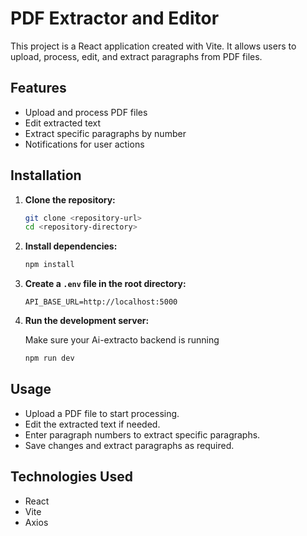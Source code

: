 # PDF Extractor and Editor

This project is a React application created with Vite. It allows users to upload, process, edit, and extract paragraphs from PDF files.

## Features
- Upload and process PDF files
- Edit extracted text
- Extract specific paragraphs by number
- Notifications for user actions

## Installation

1. **Clone the repository:**
   ```bash
   git clone <repository-url>
   cd <repository-directory>
   ```

2. **Install dependencies:**
   ```bash
   npm install
   ```

3. **Create a `.env` file in the root directory:**
   ```plaintext
   API_BASE_URL=http://localhost:5000
   ```

4. **Run the development server:**

   Make sure your Ai-extracto backend is running
   ```bash
   npm run dev
   ```


## Usage
- Upload a PDF file to start processing.
- Edit the extracted text if needed.
- Enter paragraph numbers to extract specific paragraphs.
- Save changes and extract paragraphs as required.

## Technologies Used
- React
- Vite
- Axios

